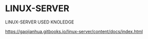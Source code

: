 # LINUX-SERVER
LINUX-SERVER USED KNOLEDGE


https://gaojianhua.gitbooks.io/linux-server/content/docs/index.html
